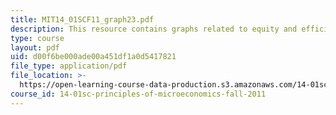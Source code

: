 ```yaml
---
title: MIT14_01SCF11_graph23.pdf
description: This resource contains graphs related to equity and efficiency.
type: course
layout: pdf
uid: d00f6be000ade00a451df1a0d5417821
file_type: application/pdf
file_location: >-
  https://open-learning-course-data-production.s3.amazonaws.com/14-01sc-principles-of-microeconomics-fall-2011/d00f6be000ade00a451df1a0d5417821_MIT14_01SCF11_graph23.pdf
course_id: 14-01sc-principles-of-microeconomics-fall-2011
---
```

